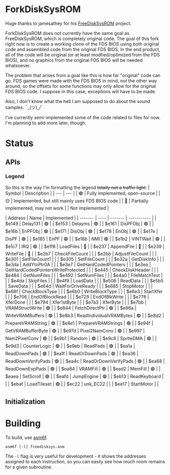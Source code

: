 # ForkDiskSysROM

Huge thanks to jamesathey for his [FreeDiskSysROM](https://github.com/jamesathey/FreeDiskSysROM) project.

ForkDiskSysROM does not currently have the same goal as FreeDiskSysROM, which is completely original code. The goal of this fork right now is to create a working clone of the FDS BIOS using both original code and assembled code from the original FDS BIOS. In the end product, all of the code will be original (or at least modfied/optimized from the FDS BIOS), and no graphics from the original FDS BIOS will be needed whatsoever.

The problem that arises from a goal like this is how far "original" code can go. FDS games were made with the FDS BIOS in mind, not the other way around, so the offsets for some functions may only allow for the original FDS BIOS code. I suppose in this case, exceptions will have to be made.

Also, I don't know what the hell I am supposed to do about the sound samples. ¯\_(ツ)_/¯

I've currently semi-implemented some of the code related to files for now. I'm planning to add more later, though.

# Status

## APIs
### Legend
So this is the way I'm formatting the legend ~~totally not a traffic light~~:
| Symbol | Description |
| --- | --- |
| :green_circle: | Fully implemented, open-source |
| :yellow_circle: | Implemented, but still mainly uses FDS BIOS code |
| :red_circle: | Partially implemented, may not work |
| Not implemented |

| Address | Name | Implemented |
| ------- | ---- | ------- | ----------- |
| $e149 | Delay131 | :green_circle: |
| $e153 | Delayms | :green_circle: |
| $e161 | DisPFObj | :green_circle: |
| $e16b | EnPFObj | :green_circle: |
| $e171 | DisObj | :green_circle: |
| $e178 | EnObj | :green_circle: |
| $e17e | DisPF | :green_circle: |
| $e185 | EnPF | :green_circle: |
| $e18b | NMI | :green_circle: |
| $e1b2 | VINTWait | :green_circle: |
| $e1c7 | IRQ | :green_circle: |
| $e1f8 | LoadFiles | :red_circle: |
| $e237 | AppendFile | :red_circle: |
| $e239 | WriteFile | :red_circle: |
| $e2b7 | CheckFileCount | |
| $e2bb | AdjustFileCount | |
| $e301 | SetFileCount1 | |
| $e305 | SetFileCount | |
| $e32a | GetDiskInfo | |
| $e3da | AddYtoPtr0A | |
| $e3e7 | GetHardCodedPointers | |
| $e3ea | GetHardCodedPointersWriteProtected | |
| $e445 | CheckDiskHeader | |
| $e484 | GetNumFiles | |
| $e492 | SetNumFiles | |
| $e4a0 | FileMatchTest | |
| $e4da | SkipFiles | |
| $e4f9 | LoadData | |
| $e506 | ReadData | |
| $e5b5 | SaveData | |
| $e64d | WaitForDriveReady | |
| $e685 | StopMotor | |
| $e68f | CheckBlockType | |
| $e6b0 | WriteBlockType | |
| $e6e3 | StartXfer | |
| $e706 | EndOfBlockRead | |
| $e729 | EndOfBlkWrite | |
| $e778 | XferDone | |
| $e794 | Xfer1stByte | |
| $e7a3 | XferByte | |
| $e7bb | VRAMStructWrite | :green_circle: |
| $e844 | FetchDirectPtr | :green_circle: |
| $e86a | WriteVRAMBuffers | :green_circle: |
| $e8b3 | ReadIndividualVRAMBytes | :green_circle: |
| $e8d2 | PrepareVRAMString | :green_circle: |
| $e8e1 | PrepareVRAMStrings | :green_circle: |
| $e94f | GetVRAMBufferByte | :green_circle: |
| $e97d | Pixel2NamConv | :green_circle: |
| $e997 | Nam2PixelConv | :green_circle: |
| $e9b1 | Random | :green_circle: |
| $e9c8 | SpriteDMA | :green_circle: |
| $e9d3 | CounterLogic | :green_circle: |
| $e9eb | ReadPads | :green_circle: |
| $ea1a | ReadDownPads | :green_circle: |
| $ea1f | ReadOrDownPads | :green_circle: |
| $ea36 | ReadDownVerifyPads | :green_circle: |
| $ea4c | ReadOrDownVerifyPads | :green_circle: |
| $ea68 | ReadDownExpPads | :green_circle: |
| $ea84 | VRAMFill | :green_circle: |
| $ead2 | MemFill | :green_circle: |
| $eaea | SetScroll | :green_circle: |
| $eafd | JumpEngine | :green_circle: |
| $eb13 | ReadKeyboard | |
| $ebaf | LoadTileset | :green_circle: |
| $ec22 | unk_EC22 | |
| $ee17 | StartMotor | |

## Initialization

# Building

To build, use [asm6f](https://github.com/freem/asm6f).

```asm6f [-l] freedisksys.asm```

The `-l` flag is very useful for development - it shows the addresses assigned
to each instruction, so you can easily see how much room remains for a given
subroutine.
